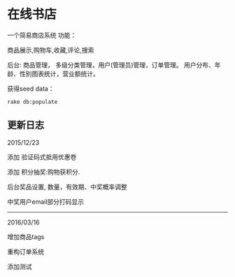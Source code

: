 在线书店
==============
一个简易商店系统
功能：

商品展示,购物车,收藏,评论,搜索

后台: 商品管理， 多级分类管理，用户(管理员)管理，订单管理。
用户分布、年龄、性别图表统计，营业额统计。

获得seed data：

    rake db:populate 



更新日志
---------------------
2015/12/23

添加 验证码式抵用优惠卷

添加 积分抽奖:购物获积分.

后台奖品设置, 数量，有效期、中奖概率调整 

中奖用户email部分打码显示


-------------------------
2016/03/16

增加商品tags

重构订单系统

添加测试


